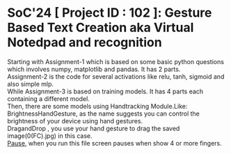 # SoC'24 [ Project ID : 102 ]: Gesture Based Text Creation aka Virtual Notedpad and recognition
Starting with Assignment-1 which is based on some basic python questions which involves numpy, matplotlib and pandas. It has 2 parts.  
Assignment-2 is the code for several activations like relu, tanh, sigmoid and also simple mlp.  
While Assignment-3 is based on training models. It has 4 parts each containing a different model.  
Then, there are some models using Handtracking Module.Like:  
BrightnessHandGesture, as the name suggests you can control the brightness of your device using hand gestures.  
DragandDrop , you use your hand gesture to drag the saved image(0(FC).jpg) in this case.  
[Pause](Pause.py), when you run this file screen pauses when show 4 or more fingers.   


